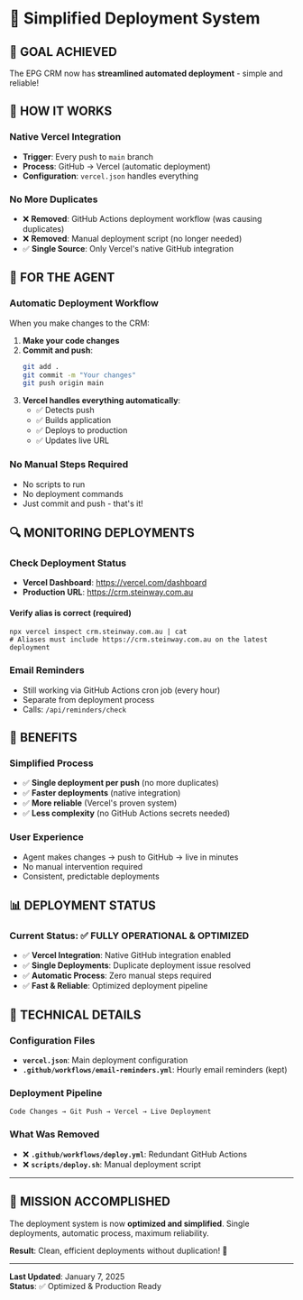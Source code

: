 # 🚀 Simplified Deployment System

## **🎯 GOAL ACHIEVED**

The EPG CRM now has **streamlined automated deployment** - simple and reliable!

## **🔧 HOW IT WORKS**

### **Native Vercel Integration**
- **Trigger**: Every push to `main` branch
- **Process**: GitHub → Vercel (automatic deployment)
- **Configuration**: `vercel.json` handles everything

### **No More Duplicates**
- ❌ **Removed**: GitHub Actions deployment workflow (was causing duplicates)
- ❌ **Removed**: Manual deployment script (no longer needed)
- ✅ **Single Source**: Only Vercel's native GitHub integration

## **🤖 FOR THE AGENT**

### **Automatic Deployment Workflow**

When you make changes to the CRM:

1. **Make your code changes**
2. **Commit and push**:
   ```bash
   git add .
   git commit -m "Your changes"
   git push origin main
   ```
3. **Vercel handles everything automatically**:
   - ✅ Detects push
   - ✅ Builds application
   - ✅ Deploys to production
   - ✅ Updates live URL

### **No Manual Steps Required**
- No scripts to run
- No deployment commands
- Just commit and push - that's it!

## **🔍 MONITORING DEPLOYMENTS**

### **Check Deployment Status**
- **Vercel Dashboard**: https://vercel.com/dashboard
- **Production URL**: https://crm.steinway.com.au

#### Verify alias is correct (required)
```
npx vercel inspect crm.steinway.com.au | cat
# Aliases must include https://crm.steinway.com.au on the latest deployment
```

### **Email Reminders**
- Still working via GitHub Actions cron job (every hour)
- Separate from deployment process
- Calls: `/api/reminders/check`

## **🎉 BENEFITS**

### **Simplified Process**
- ✅ **Single deployment per push** (no more duplicates)
- ✅ **Faster deployments** (native integration)
- ✅ **More reliable** (Vercel's proven system)
- ✅ **Less complexity** (no GitHub Actions secrets needed)

### **User Experience**
- Agent makes changes → push to GitHub → live in minutes
- No manual intervention required
- Consistent, predictable deployments

## **📊 DEPLOYMENT STATUS**

### **Current Status: ✅ FULLY OPERATIONAL & OPTIMIZED**

- ✅ **Vercel Integration**: Native GitHub integration enabled
- ✅ **Single Deployments**: Duplicate deployment issue resolved
- ✅ **Automatic Process**: Zero manual steps required
- ✅ **Fast & Reliable**: Optimized deployment pipeline

## **🔧 TECHNICAL DETAILS**

### **Configuration Files**
- **`vercel.json`**: Main deployment configuration
- **`.github/workflows/email-reminders.yml`**: Hourly email reminders (kept)

### **Deployment Pipeline**
```
Code Changes → Git Push → Vercel → Live Deployment
```

### **What Was Removed**
- ❌ **`.github/workflows/deploy.yml`**: Redundant GitHub Actions
- ❌ **`scripts/deploy.sh`**: Manual deployment script

---

## **🎯 MISSION ACCOMPLISHED**

The deployment system is now **optimized and simplified**. Single deployments, automatic process, maximum reliability.

**Result**: Clean, efficient deployments without duplication! 🚀

---

**Last Updated**: January 7, 2025  
**Status**: ✅ Optimized & Production Ready 